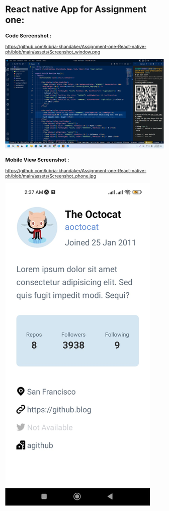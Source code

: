 # React native App for Assignment one:



### Code Screenshot :

https://github.com/kibria-khandaker/Assignment-one-React-native-ph/blob/main/assets/Screenshot_window.png

![alt text](https://github.com/kibria-khandaker/Assignment-one-React-native-ph/blob/main/assets/Screenshot_window.png)


### Mobile View Screenshot :

https://github.com/kibria-khandaker/Assignment-one-React-native-ph/blob/main/assets/Screenshot_phone.jpg

![alt text](https://github.com/kibria-khandaker/Assignment-one-React-native-ph/blob/main/assets/Screenshot_phone.jpg)